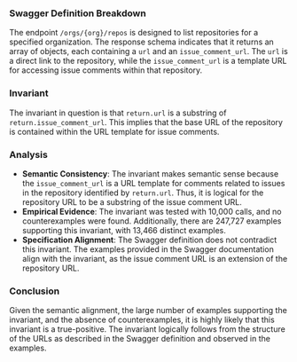 ### Swagger Definition Breakdown
The endpoint `/orgs/{org}/repos` is designed to list repositories for a specified organization. The response schema indicates that it returns an array of objects, each containing a `url` and an `issue_comment_url`. The `url` is a direct link to the repository, while the `issue_comment_url` is a template URL for accessing issue comments within that repository.

### Invariant
The invariant in question is that `return.url` is a substring of `return.issue_comment_url`. This implies that the base URL of the repository is contained within the URL template for issue comments.

### Analysis
- **Semantic Consistency**: The invariant makes semantic sense because the `issue_comment_url` is a URL template for comments related to issues in the repository identified by `return.url`. Thus, it is logical for the repository URL to be a substring of the issue comment URL.
- **Empirical Evidence**: The invariant was tested with 10,000 calls, and no counterexamples were found. Additionally, there are 247,727 examples supporting this invariant, with 13,466 distinct examples.
- **Specification Alignment**: The Swagger definition does not contradict this invariant. The examples provided in the Swagger documentation align with the invariant, as the issue comment URL is an extension of the repository URL.

### Conclusion
Given the semantic alignment, the large number of examples supporting the invariant, and the absence of counterexamples, it is highly likely that this invariant is a true-positive. The invariant logically follows from the structure of the URLs as described in the Swagger definition and observed in the examples.
